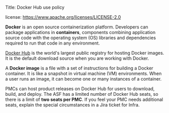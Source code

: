 Title: Docker Hub use policy

license: https://www.apache.org/licenses/LICENSE-2.0


**Docker** is an open source containerization platform. Developers can package applications in **containers**, components combining application source code with the operating system (OS) libraries and dependencies required to run that code in any environment. 

<a href="https://hub.docker.com/" target="_blank">Docker Hub</a> is the world's largest public registry for hosting Docker images. It is the default download source when you are working with Docker.

A **Docker image** is a file with a set of instructions for building a Docker container. It is like a snapshot in virtual machine (VM) environments. When a user runs an image, it can become one or many instances of a container.

PMCs can host product releases on Docker Hub for users to download, build, and deploy. The ASF has a limited number of Docker Hub seats, so there is a limit of **two seats per PMC**. If you feel your PMC needs additional seats, explain the special circumstances in a Jira ticket for Infra.
